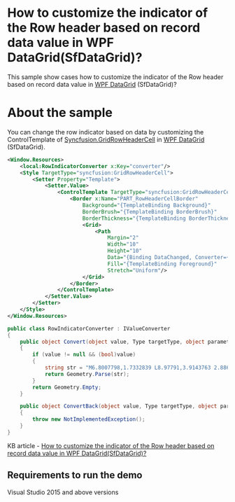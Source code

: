 # How to customize the indicator of the Row header based on record data value in WPF DataGrid(SfDataGrid)?

This sample show cases how to customize the indicator of the Row header based on record data value in [WPF DataGrid](https://www.syncfusion.com/wpf-ui-controls/datagrid) (SfDataGrid)?

# About the sample

You can change the row indicator based on data by customizing the ControlTemplate of [Syncfusion.GridRowHeaderCell](https://help.syncfusion.com/cr/cref_files/wpf/Syncfusion.SfGrid.WPF~Syncfusion.UI.Xaml.Grid.GridRowHeaderCell.html?_ga=2.200465709.241783780.1597639152-393461464.1573033696) in [WPF DataGrid](https://www.syncfusion.com/wpf-ui-controls/datagrid) (SfDataGrid).

```xml
<Window.Resources>
    <local:RowIndicatorConverter x:Key="converter"/>
    <Style TargetType="syncfusion:GridRowHeaderCell">
        <Setter Property="Template">
            <Setter.Value>
                <ControlTemplate TargetType="syncfusion:GridRowHeaderCell">
                    <Border x:Name="PART_RowHeaderCellBorder"
                        Background="{TemplateBinding Background}"
                        BorderBrush="{TemplateBinding BorderBrush}"
                        BorderThickness="{TemplateBinding BorderThickness}">
                        <Grid>
                            <Path 
                                Margin="2"
                                Width="10"
                                Height="10"
                                Data="{Binding DataChanged, Converter={StaticResource converter}}"
                                Fill="{TemplateBinding Foreground}"
                                Stretch="Uniform"/>
                        </Grid>
                    </Border>
                </ControlTemplate>
            </Setter.Value>
        </Setter>
    </Style>
</Window.Resources>
```

```c#
public class RowIndicatorConverter : IValueConverter
{
    public object Convert(object value, Type targetType, object parameter, CultureInfo culture)
    {
        if (value != null && (bool)value)
        {
            string str = "M6.8007798,1.7332839 L8.97791,3.9143763 2.8868401,10.034073 0,10.666874 0.70837402,7.8491302 z M9.1967516,0.00016105175 C9.5903473,-0.0053596497 9.9693098,0.13107061 10.251301,0.41431141 10.856801,1.0224026 10.794301,2.067961 10.110801,2.7515601 L7.9219999,0.5588423 C8.2858057,0.19500291 8.7506762,0.0064178705 9.1967516,0.00016105175z";
            return Geometry.Parse(str);
        }
        return Geometry.Empty;
    }

    public object ConvertBack(object value, Type targetType, object parameter, CultureInfo culture)
    {
        throw new NotImplementedException();
    }
}
```

KB article - [How to customize the indicator of the Row header based on record data value in WPF DataGrid(SfDataGrid)?](https://www.syncfusion.com/kb/11916/how-to-customize-the-indicator-of-the-row-header-based-on-record-data-value-in-wpf-datagrid)

## Requirements to run the demo
 Visual Studio 2015 and above versions
